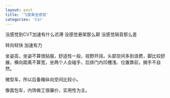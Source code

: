 ```yaml
---
layout: post
title: '飞度乘坐感受'
categories: 'Car'
---
```


没感觉到CVT加速有什么迟滞
没感觉悬架那么颠
没感觉隔音那么差

转向轻快
加速有力

坐姿高，坐姿不算很贴服，舒适性一般，视野开阔，头部空间多到浪费，脚比较舒展，横向距离不算宽，坐两个人会碰手，后排门内凹槽浅、位置靠前，搁手不自然。

微型车，所以后备箱纵向空间比较小。

像面包车，内饰做工很廉价，实用性为主。